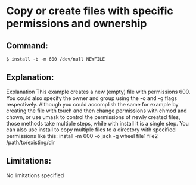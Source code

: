 # Copy or create files with specific permissions and ownership

## Command:
```
$ install -b -m 600 /dev/null NEWFILE
```

## Explanation:
Explanation
This example creates a new (empty) file with permissions 600. You could also specify the owner and group using the -o and -g flags respectively.
Although you could accomplish the same for example by creating the file with touch and then change permissions with chmod and chown, or use umask to control the permissions of newly created files, those methods take multiple steps, while with install it is a single step.
You can also use install to copy multiple files to a directory with specified permissions like this:
install -m 600 -o jack -g wheel file1 file2 /path/to/existing/dir

## Limitations:
No limitations specified

